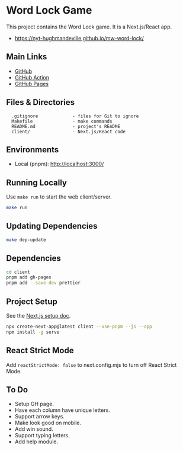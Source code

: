 # Word Lock Game

This project contains the Word Lock game. It is a Next.js/React app.

- <https://nyt-hughmandeville.github.io/mw-word-lock/>

## Main Links

- [GitHub](https://github.com/nytimes/mw-word-lock)
- [GitHub Action](https://github.com/nyt-hughmandeville/mw-word-lock/actions)
- [GitHub Pages](https://nyt-hughmandeville.github.io/mw-word-lock/)

## Files & Directories

```text
  .gitignore             - files for Git to ignore
  Makefile               - make commands
  README.md              - project's README
  client/                - Next.js/React code
```

## Environments

- Local (pnpm): <http://localhost:3000/>

## Running Locally

Use `make run` to start the web client/server.

```sh
make run
```

## Updating Dependencies

```sh
make dep-update
```

## Dependencies

```sh
cd client
pnpm add gh-pages
pnpm add --save-dev prettier
```

## Project Setup

See the [Next.js setup doc](https://nextjs.org/learn/basics/deploying-nextjs-app/setup).

```sh
npx create-next-app@latest client --use-pnpm --js --app
npm install -g serve
```

## React Strict Mode

Add `reactStrictMode: false` to next.config.mjs to turn off React Strict Mode.

## To Do

- Setup GH page.
- Have each column have unique letters.
- Support arrow keys.
- Make look good on mobile.
- Add win sound.
- Support typing letters.
- Add help module.
